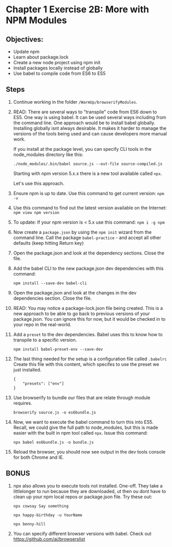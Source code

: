 # Chapter 1 Exercise 2B: More with NPM Modules

## Objectives:
* Update npm
* Learn about package.lock
* Create a new node project using npm init
* Install packages locally instead of globally
* Use babel to compile code from ES6 to ES5

## Steps

1. Continue working in the folder `/WarmUp/browserifyModules`.

1. READ: There are several ways to "transpile" code from ES6 down to ES5. One way is using babel. It can be used several ways including from the command line. One approach would be to install babel globally. Installing globally isnt always desirable. It makes it harder to manage the versions of the tools being used and can cause developers more manual work.

    If you install at the package level, you can specify CLI tools in the node_modules directory like this: 
    
    ```./node_modules/.bin/babel source.js --out-file source-compiled.js```
    
    Starting with npm version 5.x.x there is a new tool available called `npx`. 

    Let's use this approach.

1. Ensure npm is up to date. Use this command to get current version:
```npm -v```

1. Use this command to find out the latest version available on the Internet:
```npm view npm version```

1. To update: If your npm version is < 5.x use this command:
```npm i -g npm```

1. Now create a `package.json` by using the `npm init` wizard from the command line. Call the package `babel-practice` - and accept all other defaults (keep hitting Return key)

1. Open the package.json and look at the dependency sections. Close the file.

1. Add the babel CLI to the new package.json dev dependencies with this command:
    ```
    npm install --save-dev babel-cli
    ```

1. Open the package.json and look at the changes in the dev dependencies section. Close the file.

1. READ: You may notice a package-lock.json file being created. This is a new approach to be able to go back to previous versions of your package.json. You can ignore this for now, but it would be checked in to your repo in the real-world.

1. Add a `preset` to the dev dependencies. Babel uses this to know how to transpile to a specific version.
    ```
    npm install babel-preset-env --save-dev
    ```

1. The last thing needed for the setup is a configuration file called `.babelrc` Create this file with this content, which specifes to use the preset we just installed.
    ```
    {
        "presets": ["env"]
    }
    ```


1. Use browserify to bundle our files that are relate through module requires. 
    ```
    browserify source.js -o es6bundle.js
    ```    


1. Now, we want to execute the babel command to turn this into ES5. Recall, we could give the full path to node_modules, but this is made easier with the built in npm tool called `npx`. Issue this command:
    ```
    npx babel es6bundle.js -o bundle.js
    ```


1. Reload the browser, you should now see output in the dev tools console for both Chrome and IE.

## BONUS
1. npx also allows you to execute tools not installed. One-off. They take a littlelonger to run because they are downloaded, ut then ou dont have to clean up your npm local repos or package.json file. Try these out:
    ```
    npx cowsay Say something

    npx happy-birthday -u YourName

    npx benny-hill
    ```

1. You can specify different browser versions with babel. Check out
https://github.com/ai/browserslist 

